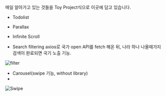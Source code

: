 매일 알아가고 있는 것들을 Toy Project식으로 이곳에 담고 있습니다.

- Todolist
- Parallax
- Infinite Scroll

- Search filtering
axios로 국가 open API를 fetch 해온 뒤, 나라 하나 나올때가지 검색이 완료되면 국기 노출 기능.

![filter](https://user-images.githubusercontent.com/57793940/158048657-6ebcc4a3-d4b5-4a43-a369-75e91548fb88.gif)
 

- Carousel(swipe 기능, without library)
- 
![Swipe](https://user-images.githubusercontent.com/57793940/158048322-98e57d04-fbe5-4845-afe0-4486f8db01bd.gif)
